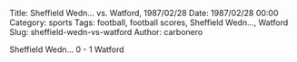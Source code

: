 Title: Sheffield Wedn… vs. Watford, 1987/02/28
Date: 1987/02/28 00:00
Category: sports
Tags: football, football scores, Sheffield Wedn…, Watford
Slug: sheffield-wedn-vs-watford
Author: carbonero


Sheffield Wedn… 0 - 1 Watford
